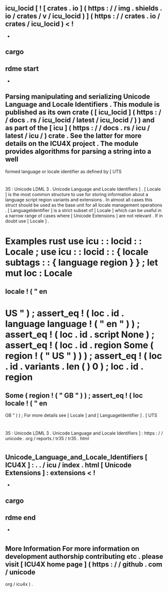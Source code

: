 #
icu_locid
[
!
[
crates
.
io
]
(
https
:
/
/
img
.
shields
.
io
/
crates
/
v
/
icu_locid
)
]
(
https
:
/
/
crates
.
io
/
crates
/
icu_locid
)
<
!
-
-
cargo
-
rdme
start
-
-
>
Parsing
manipulating
and
serializing
Unicode
Language
and
Locale
Identifiers
.
This
module
is
published
as
its
own
crate
(
[
icu_locid
]
(
https
:
/
/
docs
.
rs
/
icu_locid
/
latest
/
icu_locid
/
)
)
and
as
part
of
the
[
icu
]
(
https
:
/
/
docs
.
rs
/
icu
/
latest
/
icu
/
)
crate
.
See
the
latter
for
more
details
on
the
ICU4X
project
.
The
module
provides
algorithms
for
parsing
a
string
into
a
well
-
formed
language
or
locale
identifier
as
defined
by
[
UTS
#
35
:
Unicode
LDML
3
.
Unicode
Language
and
Locale
Identifiers
]
.
[
Locale
]
is
the
most
common
structure
to
use
for
storing
information
about
a
language
script
region
variants
and
extensions
.
In
almost
all
cases
this
struct
should
be
used
as
the
base
unit
for
all
locale
management
operations
.
[
LanguageIdentifier
]
is
a
strict
subset
of
[
Locale
]
which
can
be
useful
in
a
narrow
range
of
cases
where
[
Unicode
Extensions
]
are
not
relevant
.
If
in
doubt
use
[
Locale
]
.
#
#
Examples
rust
use
icu
:
:
locid
:
:
Locale
;
use
icu
:
:
locid
:
:
{
locale
subtags
:
:
{
language
region
}
}
;
let
mut
loc
:
Locale
=
locale
!
(
"
en
-
US
"
)
;
assert_eq
!
(
loc
.
id
.
language
language
!
(
"
en
"
)
)
;
assert_eq
!
(
loc
.
id
.
script
None
)
;
assert_eq
!
(
loc
.
id
.
region
Some
(
region
!
(
"
US
"
)
)
)
;
assert_eq
!
(
loc
.
id
.
variants
.
len
(
)
0
)
;
loc
.
id
.
region
=
Some
(
region
!
(
"
GB
"
)
)
;
assert_eq
!
(
loc
locale
!
(
"
en
-
GB
"
)
)
;
For
more
details
see
[
Locale
]
and
[
LanguageIdentifier
]
.
[
UTS
#
35
:
Unicode
LDML
3
.
Unicode
Language
and
Locale
Identifiers
]
:
https
:
/
/
unicode
.
org
/
reports
/
tr35
/
tr35
.
html
#
Unicode_Language_and_Locale_Identifiers
[
ICU4X
]
:
.
.
/
icu
/
index
.
html
[
Unicode
Extensions
]
:
extensions
<
!
-
-
cargo
-
rdme
end
-
-
>
#
#
More
Information
For
more
information
on
development
authorship
contributing
etc
.
please
visit
[
ICU4X
home
page
]
(
https
:
/
/
github
.
com
/
unicode
-
org
/
icu4x
)
.

